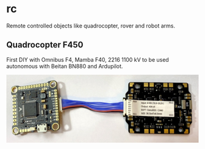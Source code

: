 # rc

Remote controlled objects like quadrocopter, rover and robot arms.

## Quadrocopter F450

First DIY with Omnibus F4, Mamba F40, 2216 1100 kV to be used autonomous with Beitan BN880 and Ardupilot.

![FC and ESC](F450/flightcontroller/wiring_FC_ESC.jpg)
